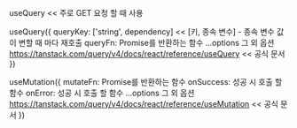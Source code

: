 useQuery << 주로 GET 요청 할 때 사용

useQuery({
 queryKey: ['string', dependency] << [키, 종속 변수] - 종속 변수 값이 변할 때 마다 재호출
 queryFn: Promise를 반환하는 함수
 ...options 그 외 옵션 https://tanstack.com/query/v4/docs/react/reference/useQuery << 공식 문서
})

 useMutation({
 mutateFn: Promise를 반환하는 함수
 onSuccess: 성공 시 호출 할 함수
 onError: 성공 시 호출 할 함수
 ...options 그 외 옵션 https://tanstack.com/query/v4/docs/react/reference/useMutation << 공식 문서
})
